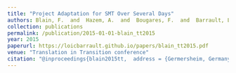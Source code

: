 ```yaml
---
title: "Project Adaptation for SMT Over Several Days"
authors: Blain, F.  and  Hazem, A.  and  Bougares, F.  and  Barrault, L.  and  Schwenk, H.
collection: publications
permalink: /publication/2015-01-01-blain_tt2015
year: 2015
paperurl: https://loicbarrault.github.io/papers/blain_tt2015.pdf
venue: "Translation in Transition conference"
citation: "@inproceedings{blain2015tt,  address = {Germersheim, Germany},  author = {Blain, F.  and  Hazem, A.  and  Bougares, F.  and  Barrault, L.  and  Schwenk, H.},  booktitle = {Translation in Transition conference},  category = {ACTI},  comment = {https://loicbarrault.github.io/papers/blain_tt2015_pres.pdf},  forme = {Abstract},  month = {January},  project = {MATECAT},  title = {Project Adaptation for SMT Over Several Days},  url = {https://loicbarrault.github.io/papers/blain_tt2015.pdf},  year = {2015} }  "
---
```


